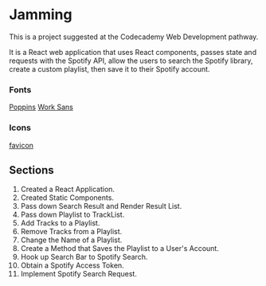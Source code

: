 # Jamming

This is a project suggested at the Codecademy Web Development pathway.

It is a React web application that uses React components, passes state and requests with the Spotify API, allow the users to search the Spotify library, create a custom playlist, then save it to their Spotify account.

### Fonts

[Poppins](https://fonts.googleapis.com/css?family=Poppins:600)
[Work Sans](https://fonts.googleapis.com/css?family=Work+Sans:300,500)

### Icons

[favicon](https://s3.amazonaws.com/codecademy-content/programs/react/jammming/favicon.ico)


## Sections

1. Created a React Application.
2. Created Static Components.
3. Pass down Search Result and Render Result List.
4. Pass down Playlist to TrackList.
5. Add Tracks to a Playlist.
6. Remove Tracks from a Playlist.
7. Change the Name of a Playlist.
8. Create a Method that Saves the Playlist to a User's Account.
9. Hook up Search Bar to Spotify Search.
10. Obtain a Spotify Access Token.
11. Implement Spotify Search Request.